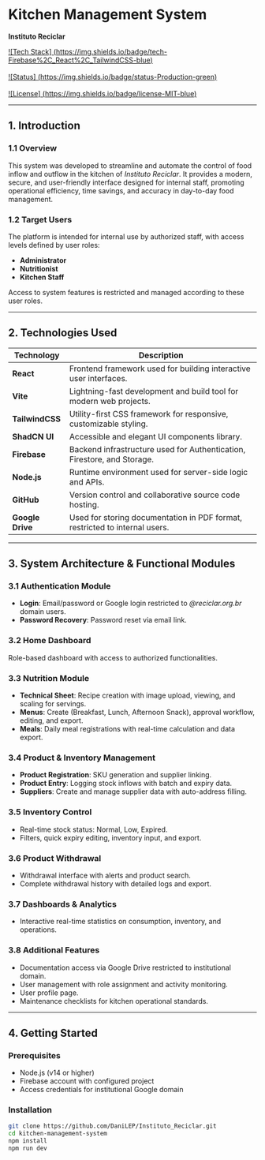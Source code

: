 # Kitchen Management System  
**Instituto Reciclar**

[![Tech Stack] (https://img.shields.io/badge/tech-Firebase%2C_React%2C_TailwindCSS-blue)](https://firebase.google.com/)  <br> </br>
[![Status] (https://img.shields.io/badge/status-Production-green)](https://your-project-link)   <br> </br>
[![License] (https://img.shields.io/badge/license-MIT-blue)](LICENSE)  

---

## 1. Introduction

### 1.1 Overview  
This system was developed to streamline and automate the control of food inflow and outflow in the kitchen of *Instituto Reciclar*. It provides a modern, secure, and user-friendly interface designed for internal staff, promoting operational efficiency, time savings, and accuracy in day-to-day food management.

### 1.2 Target Users  
The platform is intended for internal use by authorized staff, with access levels defined by user roles:

- **Administrator**  
- **Nutritionist**  
- **Kitchen Staff**

Access to system features is restricted and managed according to these user roles.

---

## 2. Technologies Used

| Technology       | Description                                                                 |
|------------------|-----------------------------------------------------------------------------|
| **React**        | Frontend framework used for building interactive user interfaces.          |
| **Vite**         | Lightning-fast development and build tool for modern web projects.         |
| **TailwindCSS**  | Utility-first CSS framework for responsive, customizable styling.          |
| **ShadCN UI**    | Accessible and elegant UI components library.                              |
| **Firebase**     | Backend infrastructure used for Authentication, Firestore, and Storage.    |
| **Node.js**      | Runtime environment used for server-side logic and APIs.                   |
| **GitHub**       | Version control and collaborative source code hosting.                     |
| **Google Drive** | Used for storing documentation in PDF format, restricted to internal users. |

---

## 3. System Architecture & Functional Modules

### 3.1 Authentication Module

- **Login**: Email/password or Google login restricted to *@reciclar.org.br* domain users.  
- **Password Recovery**: Password reset via email link.  

### 3.2 Home Dashboard  
Role-based dashboard with access to authorized functionalities.

### 3.3 Nutrition Module

- **Technical Sheet**: Recipe creation with image upload, viewing, and scaling for servings.  
- **Menus**: Create (Breakfast, Lunch, Afternoon Snack), approval workflow, editing, and export.  
- **Meals**: Daily meal registrations with real-time calculation and data export.  

### 3.4 Product & Inventory Management

- **Product Registration**: SKU generation and supplier linking.  
- **Product Entry**: Logging stock inflows with batch and expiry data.  
- **Suppliers**: Create and manage supplier data with auto-address filling.

### 3.5 Inventory Control

- Real-time stock status: Normal, Low, Expired.  
- Filters, quick expiry editing, inventory input, and export.

### 3.6 Product Withdrawal

- Withdrawal interface with alerts and product search.  
- Complete withdrawal history with detailed logs and export.

### 3.7 Dashboards & Analytics

- Interactive real-time statistics on consumption, inventory, and operations.

### 3.8 Additional Features

- Documentation access via Google Drive restricted to institutional domain.  
- User management with role assignment and activity monitoring.  
- User profile page.  
- Maintenance checklists for kitchen operational standards.

---

## 4. Getting Started

### Prerequisites

- Node.js (v14 or higher)  
- Firebase account with configured project  
- Access credentials for institutional Google domain  

### Installation

```bash
git clone https://github.com/DaniLEP/Instituto_Reciclar.git
cd kitchen-management-system
npm install
npm run dev
